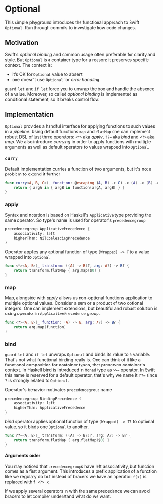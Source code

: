 # Optional
This simple playground introduces the functional approach to Swift `Optional`. Run through commits to investigate how code changes.

## Motivation
Swift's _optional binding_ and common usage often preferable for clarity and style. But `Optional` is a container type for a reason: it preserves specific context. The context is:
* it's OK for `Optional` value to absent
* one doesn't use `Optional` for _error handling_

`guard let` and `if let` force you to unwrap the box and handle the absence of a value. Moreover, so called _optional binding_ is implemented as conditional statement, so it breaks control flow.

## Implementation
`Optional` provides a handful interface for applying functions to such values in a _pipeline_. Using default functions `map` and `flatMap` one can implement robust DSL of just three operators: `<*>` aka _apply_, `??=` aka _bind_ and `<?>` aka _map_. We also introduce _currying_ in order to apply functions with multiple arguments as well as default operators to values wrapped into `Optional`.

### `curry`
Default implementation curries a function of two arguments, but it's not a problem to extend it further
```swift
func curry<A, B, C>(_ function: @escaping (A, B) -> C) -> (A) -> (B) -> C {
    return { argA in { argB in function(argA, argB) } }
}
```
### apply
Syntax and notation is based on Haskell's `Applicative` type providing the same operator. So type's name is used for operator's `precedencegroup` 
```swift
precedencegroup ApplicativePrecedence {
    associativity: left
    higherThan: NilCoalescingPrecedence
}
```
Operator applies any optional function of type `(Wrapped) -> T` to a value wrapped into `Optional`
```swift
func <*><A, B>(_ transform: ((A) -> B)?, arg: A?) -> B? {
    return transform.flatMap { arg.map($0) }
}
```
### map
Map, alongside with _apply_ allows us non-optional functions application to multiple optional values. Consider a sum or a product of two optional integers. One can implement extensions, but beautiful and robust solution is using operator in `ApplicativePrecedence` group:
```swift
func <?><A, B>(_ function: (A) -> B, arg: A?) -> B? {
    return arg.map(function)
}
```
### bind
`guard let` and `if let` unwraps `Optional` and binds its value to a variable. That's not what functional binding really is. One can think of it like a functional composition for container types, that preserves container's context. In Haskell bind is introduced in `Monad` type  as `>>=` operator. In Swift this name is reserved for a default operator, that's why we name it `??=` since `?` is strongly related to `Optional`.

Operator's behavior motivates `precedencegroup` name
```swift
precedencegroup BindingPrecedence {
    associativity: left
    higherThan: ApplicativePrecedence
}
```

_bind_ operator applies optional function of type `(Wrapped) -> T?` to optional value, so it binds one `Optional` to another.
```swift
func ??=<A, B>(_ transform: ((A) -> B?)?, arg: A?) -> B? {
    return transform.flatMap { arg.flatMap($0) }
}
```

#### Arguments order
You may noticed that `precedencegroup`s have left associativity, but function comes as a first argument. This introduces a prefix application of a function like we regulary do but instead of bracers we have an operator: `f(x)` is replaced with `f <?> x`.

If we apply several operators in with the same precedence we can avoid bracers to let compiler understand what do we want.